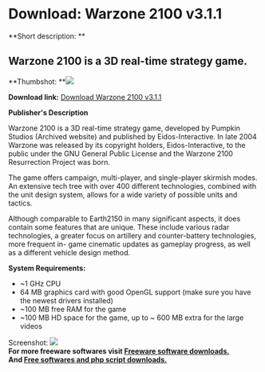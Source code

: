 # Download: Warzone 2100 v3.1.1

**Short description: **

## Warzone 2100 is a 3D real-time strategy game.

  
**Thumbshot: **![](http://www.freewarefiles.com/screenshot/warzone2100_md.jpg)   
  
**Download link:** [Download Warzone 2100 v3.1.1](http://freesoftwares.boysofts.com/Warzone_program_33577.html)  
  

**Publisher's Description**  
  

Warzone 2100 is a 3D real-time strategy game, developed by Pumpkin Studios
(Archived website) and published by Eidos-Interactive. In late 2004 Warzone
was released by its copyright holders, Eidos-Interactive, to the public under
the GNU General Public License and the Warzone 2100 Resurrection Project was
born.

The game offers campaign, multi-player, and single-player skirmish modes. An
extensive tech tree with over 400 different technologies, combined with the
unit design system, allows for a wide variety of possible units and tactics.

Although comparable to Earth2150 in many significant aspects, it does contain
some features that are unique. These include various radar technologies, a
greater focus on artillery and counter-battery technologies, more frequent in-
game cinematic updates as gameplay progress, as well as a different vehicle
design method.

**System Requirements:**

  * ~1 GHz CPU 
  * 64 MB graphics card with good OpenGL support (make sure you have the newest drivers installed) 
  * ~100 MB free RAM for the game 
  * ~100 MB HD space for the game, up to ~ 600 MB extra for the large videos 

  
  
Screenshot: ![](http://www.freewarefiles.com/screenshot/warzone2100.jpg)  
**For more freeware softwares visit [Freeware software downloads.](http://freesoftwares.boysofts.com/)**   
**And [Free softwares and php script downloads.](http://www.boysofts.com/)**

